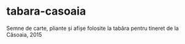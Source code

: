 # tabara-casoaia
Semne de carte, pliante și afișe folosite la tabăra pentru tineret de la Căsoaia, 2015

